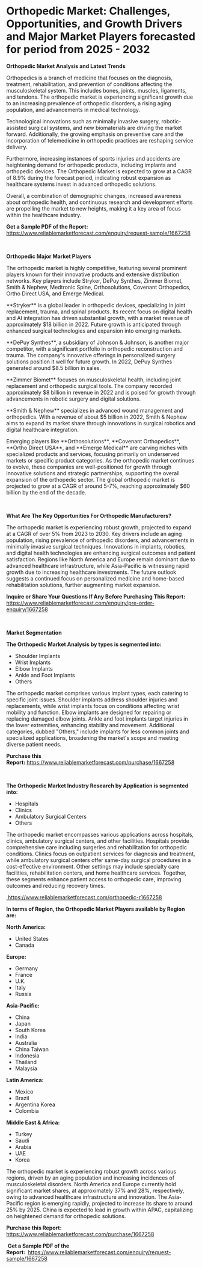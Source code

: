 <p><h1>Orthopedic Market: Challenges, Opportunities, and Growth Drivers and Major Market Players forecasted for period from 2025 - 2032</h1></p><p><strong>Orthopedic Market Analysis and Latest Trends</strong></p>
<p><p>Orthopedics is a branch of medicine that focuses on the diagnosis, treatment, rehabilitation, and prevention of conditions affecting the musculoskeletal system. This includes bones, joints, muscles, ligaments, and tendons. The orthopedic market is experiencing significant growth due to an increasing prevalence of orthopedic disorders, a rising aging population, and advancements in medical technology.</p><p>Technological innovations such as minimally invasive surgery, robotic-assisted surgical systems, and new biomaterials are driving the market forward. Additionally, the growing emphasis on preventive care and the incorporation of telemedicine in orthopedic practices are reshaping service delivery. </p><p>Furthermore, increasing instances of sports injuries and accidents are heightening demand for orthopedic products, including implants and orthopedic devices. The Orthopedic Market is expected to grow at a CAGR of 8.9% during the forecast period, indicating robust expansion as healthcare systems invest in advanced orthopedic solutions. </p><p>Overall, a combination of demographic changes, increased awareness about orthopedic health, and continuous research and development efforts are propelling the market to new heights, making it a key area of focus within the healthcare industry.</p></p>
<p><strong>Get a Sample PDF of the Report:&nbsp;</strong> <a href="https://www.reliablemarketforecast.com/enquiry/request-sample/1667258?utm_campaign=3221&utm_medium=2&utm_source=Github&utm_content=ia&utm_term=17042025&utm_id=orthopedic">https://www.reliablemarketforecast.com/enquiry/request-sample/1667258</a></p>
<p>&nbsp;</p>
<p><strong>Orthopedic Major Market Players</strong></p>
<p><p>The orthopedic market is highly competitive, featuring several prominent players known for their innovative products and extensive distribution networks. Key players include Stryker, DePuy Synthes, Zimmer Biomet, Smith & Nephew, Medtronic Spine, Orthosolutions, Covenant Orthopedics, Ortho Direct USA, and Emerge Medical.</p><p>**Stryker** is a global leader in orthopedic devices, specializing in joint replacement, trauma, and spinal products. Its recent focus on digital health and AI integration has driven substantial growth, with a market revenue of approximately $18 billion in 2022. Future growth is anticipated through enhanced surgical technologies and expansion into emerging markets.</p><p>**DePuy Synthes**, a subsidiary of Johnson & Johnson, is another major competitor, with a significant portfolio in orthopedic reconstruction and trauma. The company's innovative offerings in personalized surgery solutions position it well for future growth. In 2022, DePuy Synthes generated around $8.5 billion in sales.</p><p>**Zimmer Biomet** focuses on musculoskeletal health, including joint replacement and orthopedic surgical tools. The company recorded approximately $8 billion in revenue in 2022 and is poised for growth through advancements in robotic surgery and digital solutions.</p><p>**Smith & Nephew** specializes in advanced wound management and orthopedics. With a revenue of about $5 billion in 2022, Smith & Nephew aims to expand its market share through innovations in surgical robotics and digital healthcare integration.</p><p>Emerging players like **Orthosolutions**, **Covenant Orthopedics**, **Ortho Direct USA**, and **Emerge Medical** are carving niches with specialized products and services, focusing primarily on underserved markets or specific product categories. As the orthopedic market continues to evolve, these companies are well-positioned for growth through innovative solutions and strategic partnerships, supporting the overall expansion of the orthopedic sector. The global orthopedic market is projected to grow at a CAGR of around 5-7%, reaching approximately $60 billion by the end of the decade.</p></p>
<p>&nbsp;</p>
<p><strong>What Are The Key Opportunities For Orthopedic Manufacturers?</strong></p>
<p><p>The orthopedic market is experiencing robust growth, projected to expand at a CAGR of over 5% from 2023 to 2030. Key drivers include an aging population, rising prevalence of orthopedic disorders, and advancements in minimally invasive surgical techniques. Innovations in implants, robotics, and digital health technologies are enhancing surgical outcomes and patient satisfaction. Regions like North America and Europe remain dominant due to advanced healthcare infrastructure, while Asia-Pacific is witnessing rapid growth due to increasing healthcare investments. The future outlook suggests a continued focus on personalized medicine and home-based rehabilitation solutions, further augmenting market expansion.</p></p>
<p><strong>Inquire or Share Your Questions If Any Before Purchasing This Report:</strong> <a href="https://www.reliablemarketforecast.com/enquiry/pre-order-enquiry/1667258?utm_campaign=3221&utm_medium=2&utm_source=Github&utm_content=ia&utm_term=17042025&utm_id=orthopedic">https://www.reliablemarketforecast.com/enquiry/pre-order-enquiry/1667258</a></p>
<p>&nbsp;</p>
<p><strong>Market Segmentation</strong></p>
<p><strong>The Orthopedic Market Analysis by types is segmented into:</strong></p>
<p><ul><li>Shoulder Implants</li><li>Wrist Implants</li><li>Elbow Implants</li><li>Ankle and Foot Implants</li><li>Others</li></ul></p>
<p><p>The orthopedic market comprises various implant types, each catering to specific joint issues. Shoulder implants address shoulder injuries and replacements, while wrist implants focus on conditions affecting wrist mobility and function. Elbow implants are designed for repairing or replacing damaged elbow joints. Ankle and foot implants target injuries in the lower extremities, enhancing stability and movement. Additional categories, dubbed "Others," include implants for less common joints and specialized applications, broadening the market's scope and meeting diverse patient needs.</p></p>
<p><strong>Purchase this Report:&nbsp;</strong><a href="https://www.reliablemarketforecast.com/purchase/1667258?utm_campaign=3221&utm_medium=2&utm_source=Github&utm_content=ia&utm_term=17042025&utm_id=orthopedic">https://www.reliablemarketforecast.com/purchase/1667258</a></p>
<p>&nbsp;</p>
<p><strong>The Orthopedic Market Industry Research by Application is segmented into:</strong></p>
<p><ul><li>Hospitals</li><li>Clinics</li><li>Ambulatory Surgical Centers</li><li>Others</li></ul></p>
<p><p>The orthopedic market encompasses various applications across hospitals, clinics, ambulatory surgical centers, and other facilities. Hospitals provide comprehensive care including surgeries and rehabilitation for orthopedic conditions. Clinics focus on outpatient services for diagnosis and treatment, while ambulatory surgical centers offer same-day surgical procedures in a cost-effective environment. Other settings may include specialty care facilities, rehabilitation centers, and home healthcare services. Together, these segments enhance patient access to orthopedic care, improving outcomes and reducing recovery times.</p></p>
<p><a href="https://www.reliablemarketforecast.com/orthopedic-r1667258?utm_campaign=3221&utm_medium=2&utm_source=Github&utm_content=ia&utm_term=17042025&utm_id=orthopedic">&nbsp;https://www.reliablemarketforecast.com/orthopedic-r1667258</a></p>
<p><strong>In terms of Region, the Orthopedic Market Players available by Region are:</strong></p>
<p>
    <p> <strong> North America: </strong>
        <ul>
            <li>United States</li>
            <li>Canada</li>
        </ul>
        </p> 
    <p> <strong> Europe: </strong>
        <ul>
            <li>Germany</li>
            <li>France</li>
            <li>U.K.</li>
            <li>Italy</li>
            <li>Russia</li>
        </ul>
        </p> 
    <p> <strong> Asia-Pacific: </strong>
        <ul>
            <li>China</li>
            <li>Japan</li>
            <li>South Korea</li>
            <li>India</li>
            <li>Australia</li>
            <li>China Taiwan</li>
            <li>Indonesia</li>
            <li>Thailand</li>
            <li>Malaysia</li>
        </ul>
        </p> 
    <p> <strong> Latin America: </strong>
        <ul>
            <li>Mexico</li>
            <li>Brazil</li>
            <li>Argentina Korea</li>
            <li>Colombia</li>
        </ul>
        </p> 
    <p> <strong> Middle East & Africa: </strong>
        <ul>
            <li>Turkey</li>
            <li>Saudi</li>
            <li>Arabia</li>
            <li>UAE</li>
            <li>Korea</li>
        </ul>
    </p>
    </p>
<p><p>The orthopedic market is experiencing robust growth across various regions, driven by an aging population and increasing incidences of musculoskeletal disorders. North America and Europe currently hold significant market shares, at approximately 37% and 28%, respectively, owing to advanced healthcare infrastructure and innovation. The Asia-Pacific region is emerging rapidly, projected to increase its share to around 25% by 2025. China is expected to lead in growth within APAC, capitalizing on heightened demand for orthopedic solutions.</p></p>
<p><strong>Purchase this Report: </strong><a href="https://www.reliablemarketforecast.com/purchase/1667258?utm_campaign=3221&utm_medium=2&utm_source=Github&utm_content=ia&utm_term=17042025&utm_id=orthopedic">https://www.reliablemarketforecast.com/purchase/1667258</a></p>
<p>&nbsp;<strong>Get a Sample PDF of the Report:&nbsp;&nbsp;</strong><a href="https://www.reliablemarketforecast.com/enquiry/request-sample/1667258?utm_campaign=3221&utm_medium=2&utm_source=Github&utm_content=ia&utm_term=17042025&utm_id=orthopedic">https://www.reliablemarketforecast.com/enquiry/request-sample/1667258</a></p>
<p><strong></strong></p>
<p><p></p><p></p><p></p></p>